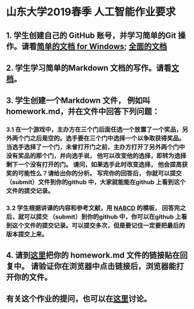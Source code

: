 # 山东大学2019春季 人工智能作业要求

## 1. 学生创建自己的 GitHub 账号，并学习简单的Git 操作。请看[简单的文档 for Windows](https://www.cnblogs.com/zhaoxiaokai/p/6309077.html);  [全面的文档](https://www.cnblogs.com/math/p/git.html)

## 2. 学生学习简单的Markdown 文档的写作。请看[文档](http://www.cnblogs.com/math/p/se-tools-001.html)。

## 3. 学生创建一个Markdown 文件， 例如叫 homework.md，并在文件中回答下列问题：

### 3.1 在一个游戏中，主办方在三个门后面任选一个放置了一个奖品，另外两个门之后是空的。选手要在三个门中选择一个以争取获得奖品。 当选手选择了一个门，未曾打开门之前，主办方打开了另外两个门中没有奖品的那个门，并向选手说， 他可以改变他的选择，即转为选择剩下一个没有打开的门。  请问，如果选手此时改变选择， 他会提高获奖的可能性么？请给出你的分析。 写完你的回答后， 你就可以提交 （submit）文件到你的github 中，大家就能能在github 上看到这个文件的提交记录。 

### 3.2 学生根据讲课的内容和参考文献，用 [NABCD](https://www.cnblogs.com/xinz/archive/2010/12/01/1893323.html) 的模板， 回答完之后，就可以提交 （submit）到你的github 中，你可以在github 上看到这个文件的提交记录。可以提交多次，但是要记住一定要把最后的版本提交上来。 

## 4. 请到[这里](https://github.com/Microsoft/ai-edu/issues/141)把你的 homework.md 文件的链接贴在回复中。 请验证你在浏览器中点击链接后，浏览器能打开你的文件。 

## 有关这个作业的提问，也可以在[这里](https://github.com/Microsoft/ai-edu/issues/141)讨论。 
